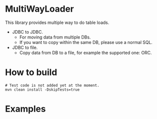 # MultiWayLoader
This library provides multiple way to do table loads.
* JDBC to JDBC.
    * For moving data from multiple DBs.
    * If you want to copy within the same DB, please use a normal SQL.
* JDBC to file.
    * Copy data from DB to a file, for example the supported one: ORC.

# How to build
```
# Test code is not added yet at the moment.
mvn clean install -DskipTests=true
```

# Examples